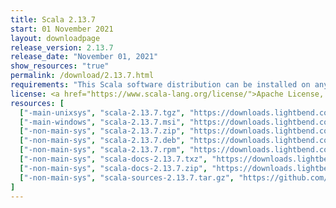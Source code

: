 ```yaml
---
title: Scala 2.13.7
start: 01 November 2021
layout: downloadpage
release_version: 2.13.7
release_date: "November 01, 2021"
show_resources: "true"
permalink: /download/2.13.7.html
requirements: "This Scala software distribution can be installed on any Unix-like or Windows system. It requires Java 8 or later, available <a href='https://www.java.com/'>here</a>."
license: <a href="https://www.scala-lang.org/license/">Apache License, Version 2.0</a>
resources: [
  ["-main-unixsys", "scala-2.13.7.tgz", "https://downloads.lightbend.com/scala/2.13.7/scala-2.13.7.tgz", "Mac OS X, Unix, Cygwin", "22.64M"],
  ["-main-windows", "scala-2.13.7.msi", "https://downloads.lightbend.com/scala/2.13.7/scala-2.13.7.msi", "Windows (msi installer)", "134.43M"],
  ["-non-main-sys", "scala-2.13.7.zip", "https://downloads.lightbend.com/scala/2.13.7/scala-2.13.7.zip", "Windows", "22.68M"],
  ["-non-main-sys", "scala-2.13.7.deb", "https://downloads.lightbend.com/scala/2.13.7/scala-2.13.7.deb", "Debian", "654.10M"],
  ["-non-main-sys", "scala-2.13.7.rpm", "https://downloads.lightbend.com/scala/2.13.7/scala-2.13.7.rpm", "RPM package", "134.66M"],
  ["-non-main-sys", "scala-docs-2.13.7.txz", "https://downloads.lightbend.com/scala/2.13.7/scala-docs-2.13.7.txz", "API docs", "59.45M"],
  ["-non-main-sys", "scala-docs-2.13.7.zip", "https://downloads.lightbend.com/scala/2.13.7/scala-docs-2.13.7.zip", "API docs", "115.16M"],
  ["-non-main-sys", "scala-sources-2.13.7.tar.gz", "https://github.com/scala/scala/archive/v2.13.7.tar.gz", "Sources", "7.4M"]
]
---
```

